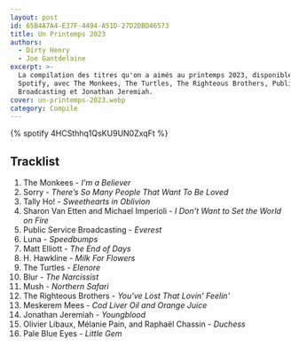 ```yaml
---
layout: post
id: 65B4A7A4-E37F-4494-A51D-27D2DBD46573
title: Un Printemps 2023
authors:
  - Dirty Henry
  - Joe Gantdelaine
excerpt: >-
  La compilation des titres qu'on a aimés au printemps 2023, disponible sur
  Spotify, avec The Monkees, The Turtles, The Righteous Brothers, Public Service
  Broadcasting et Jonathan Jeremiah.
cover: un-printemps-2023.webp
category: Compile
---
```


{% spotify 4HCSthhq1QsKU9UN0ZxqFt %}

## Tracklist

1. The Monkees - _I'm a Believer_
2. Sorry - _There’s So Many People That Want To Be Loved_
3. Tally Ho! - _Sweethearts in Oblivion_
4. Sharon Van Etten and Michael Imperioli - _I Don't Want to Set the World on
   Fire_
5. Public Service Broadcasting - _Everest_
6. Luna - _Speedbumps_
7. Matt Elliott - _The End of Days_
8. H. Hawkline - _Milk For Flowers_
9. The Turtles - _Elenore_
10. Blur - _The Narcissist_
11. Mush - _Northern Safari_
12. The Righteous Brothers - _You've Lost That Lovin' Feelin'_
13. Meskerem Mees - _Cod Liver Oil and Orange Juice_
14. Jonathan Jeremiah - _Youngblood_
15. Olivier Libaux, Mélanie Pain, and Raphaël Chassin - _Duchess_
16. Pale Blue Eyes - _Little Gem_

